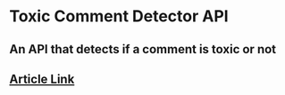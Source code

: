 # Toxic Comment Detector API
## An API that detects if a comment is toxic or not
## [Article Link](https://github.com/emmakodes/toxiccommentdetectorapi)
